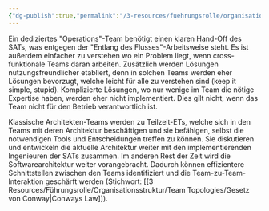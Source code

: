 ```yaml
---
{"dg-publish":true,"permalink":"/3-resources/fuehrungsrolle/organisationsstruktur/team-topologies/vermeide-teamsilos/","created":"2024-11-11T09:00:07.451+01:00","updated":"2024-04-28T16:59:34.637+02:00"}
---
```



Ein dediziertes "Operations"-Team benötigt einen klaren Hand-Off des SATs, was entgegen der "Entlang des Flusses"-Arbeitsweise steht. Es ist außerdem einfacher zu verstehen wo ein Problem liegt, wenn cross-funktionale Teams daran arbeiten. Zusätzlich werden Lösungen nutzungsfreundlicher etabliert, denn in solchen Teams werden eher Lösungen bevorzugt, welche leicht für alle zu verstehen sind (keep it simple, stupid). Komplizierte Lösungen, wo nur wenige im Team die nötige Expertise haben, werden eher nicht implementiert. Dies gilt nicht, wenn das Team nicht für den Betrieb verantwortlich ist.

Klassische Architekten-Teams werden zu Teilzeit-ETs, welche sich in den Teams mit deren Architektur beschäftigen und sie befähigen, selbst die notwendigen Tools und Entscheidungen treffen zu können. Sie diskutieren und entwickeln die aktuelle Architektur weiter mit den implementierenden Ingenieuren der SATs zusammen.
Im anderen Rest der Zeit wird die Softwarearchitektur weiter vorangebracht. Dadurch können effizientere Schnittstellen zwischen den Teams identifiziert und die Team-zu-Team-Interaktion geschärft werden (Stichwort: [[3 Resources/Führungsrolle/Organisationsstruktur/Team Topologies/Gesetz von Conway\|Conways Law]]).
